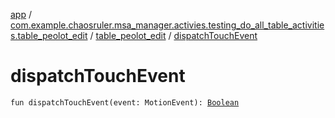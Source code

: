 [app](../../index.md) / [com.example.chaosruler.msa_manager.activies.testing_do_all_table_activities.table_peolot_edit](../index.md) / [table_peolot_edit](index.md) / [dispatchTouchEvent](.)

# dispatchTouchEvent

`fun dispatchTouchEvent(event: MotionEvent): `[`Boolean`](https://kotlinlang.org/api/latest/jvm/stdlib/kotlin/-boolean/index.html)